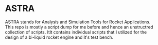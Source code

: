 # ASTRA

ASTRA stands for Analysis and Simulation Tools for Rocket Applications. This repo is mostly a script dump for me before and hence an unstructred collection of scripts. ItIt contains individual scripts that I utilized for the design of a bi-liquid rocket engine and it's test bench. 
